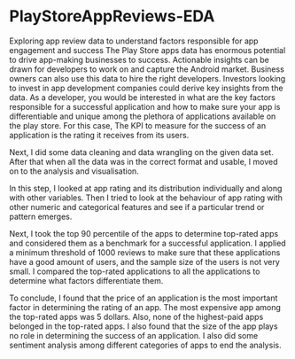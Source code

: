 # PlayStoreAppReviews-EDA
Exploring app review data to understand factors responsible for app engagement and success
The Play Store apps data has enormous potential to drive app-making businesses to success. Actionable insights can be drawn for developers to work on and capture the Android market. Business owners can also use this data to hire the right developers.  Investors looking to invest in app development companies could derive key insights from the data. As a developer, you would be interested in what are the key factors responsible for a successful application and how to make sure your app is differentiable and unique among the plethora of applications available on the play store. For this case, The KPI to measure for the success of an application is the rating it receives from its users.

Next, I did some data cleaning and data wrangling on the given data set. After that when all the data was in the correct format and usable, I moved on to the analysis and visualisation. 

In this step, I looked at app rating and its distribution individually and along with other variables. Then I tried to look at the behaviour of app rating with other numeric and categorical features and see if a particular trend or pattern emerges. 

Next, I took the top 90 percentile of the apps to determine top-rated apps and considered them as a benchmark for a successful application. I applied a minimum threshold of 1000 reviews to make sure that these applications have a good amount of users, and the sample size of the users is not very small. I compared the top-rated applications to all the applications to determine what factors differentiate them.

To conclude, I found that the price of an application is the most important factor in determining the rating of an app. The most expensive app among the top-rated apps was 5 dollars. Also, none of the highest-paid apps belonged in the top-rated apps. I also found that the size of the app plays no role in determining the success of an application. I also did some sentiment analysis among different categories of apps to end the analysis.
